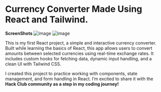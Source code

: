 # Currency Converter Made Using React and Tailwind.

**ScreenShots**
![image](https://github.com/user-attachments/assets/2b55cf75-443f-4a69-a984-af5f48905080)
![image](https://github.com/user-attachments/assets/e4c30406-7b80-4ad6-bdd6-798abb345965)


This is my first React project, a simple and interactive currency converter. Built while learning the basics of React, this app allows users to convert amounts between selected currencies using real-time exchange rates. It includes custom hooks for fetching data, dynamic input handling, and a clean UI with Tailwind CSS.

I created this project to practice working with components, state management, and form handling in React. I’m excited to share it with the <b>Hack Club community<b/> as a step in my coding journey!

